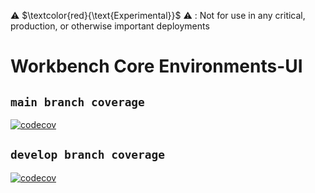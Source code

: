 ⚠️ $\textcolor{red}{\text{Experimental}}$ ⚠️ : Not for use in any critical, production, or otherwise important deployments

# Workbench Core Environments-UI
## `main branch coverage`
[![codecov](https://codecov.io/github/aws-solutions/solution-spark-on-aws/branch/main/graph/badge.svg?flag=workbench-core-environments-ui)](https://app.codecov.io/github/aws-solutions/solution-spark-on-aws/tree/main)

## `develop branch coverage`
[![codecov](https://codecov.io/github/aws-solutions/solution-spark-on-aws/branch/develop/graph/badge.svg?flag=workbench-core-environments-ui)](https://app.codecov.io/github/aws-solutions/solution-spark-on-aws/tree/develop)
